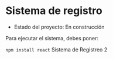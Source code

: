 <h1> Sistema de registro</h1>


- Estado del proyecto: En construcción

Para ejecutar el sistema, debes poner:

```npm install react```
Sistema de Registreo 2
